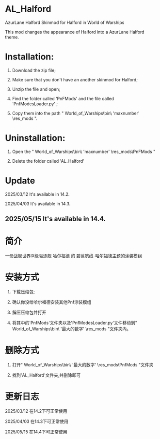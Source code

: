# AL_Halford
AzurLane Halford Skinmod for Halford in World of Warships

This mod changes the appearance of Halford into a AzurLane Halford theme.

# Installation: 

1. Download the zip file; 

2. Make sure that you don't have an another skinmod for Halford; 

3. Unzip the file and open;  

4. Find the folder called 'PnFMods' and the file called 'PnfModesLoader.py' ; 

5. Copy them into the path " World_of_Warships\bin\ 'maxnumber' \res_mods ". 

# Uninstallation: 

1. Open the " World_of_Warships\bin\ 'maxnumber' \res_mods\PnFMods " 

2. Delete the folder called 'AL_Halford' 

# Update
2025/03/12 It's available in 14.2.

2025/04/03 It's available in 14.3.

2025/05/15 It's available in 14.4.
---

# 简介

一份战舰世界IX级驱逐舰 哈尔福德 的 碧蓝航线-哈尔福德主题的涂装模组

# 安装方式
1. 下载压缩包;
  
2.  确认你没给哈尔福德安装其他Pnf涂装模组
  
3. 解压压缩包并打开
  
4. 将其中的'PnfMods'文件夹以及'PnfModesLoader.py'文件移动到" World_of_Warships\bin\ '最大的数字' \res_mods "文件夹内。

# 删除方式
1. 打开" World_of_Warships\bin\ '最大的数字' \res_mods\PnfMods "文件夹

2. 找到'AL_Halford'文件夹,并删除即可


# 更新日志
2025/03/12 在14.2下可正常使用

2025/04/03 在14.3下可正常使用

2025/05/15 在14.4下可正常使用
